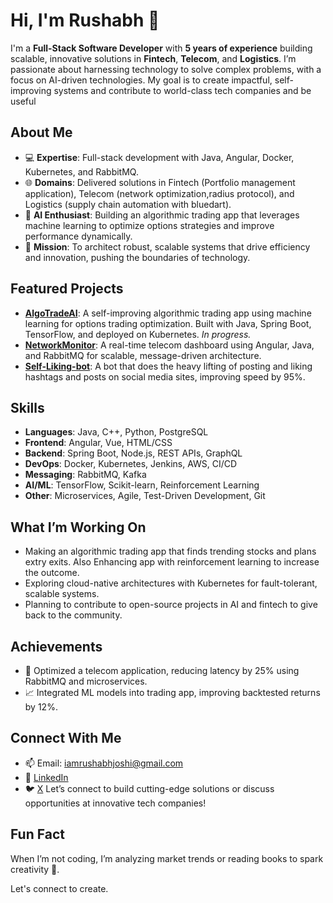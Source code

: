 # Hi, I'm Rushabh 👋
I'm a **Full-Stack Software Developer** with **5 years of experience** building scalable, innovative solutions in **Fintech**, **Telecom**, and **Logistics**. I’m passionate about harnessing technology to solve complex problems, with a focus on AI-driven technologies. My goal is to create impactful, self-improving systems and contribute to world-class tech companies and be useful

## About Me
- 💻 **Expertise**: Full-stack development with Java, Angular, Docker, Kubernetes, and RabbitMQ.
- 🌐 **Domains**: Delivered solutions in Fintech (Portfolio management application), Telecom (network optimization,radius protocol), and Logistics (supply chain automation with bluedart).
- 🤖 **AI Enthusiast**: Building an algorithmic trading app that leverages machine learning to optimize options strategies and improve performance dynamically.
- 🎯 **Mission**: To architect robust, scalable systems that drive efficiency and innovation, pushing the boundaries of technology.

## Featured Projects
- **[AlgoTradeAI](https://github.com/rj9797/AlgoTradeAI)**: A self-improving algorithmic trading app using machine learning for options trading optimization. Built with Java, Spring Boot, TensorFlow, and deployed on Kubernetes. *In progress.* 
- **[NetworkMonitor](https://github.com/rj9797/NetworkMonitor)**: A real-time telecom dashboard using Angular, Java, and RabbitMQ for scalable, message-driven architecture.
- **[Self-Liking-bot](https://github.com/rj9797/InstagramBot)**: A bot that does the heavy lifting of posting and liking hashtags and posts on social media sites, improving speed by 95%. 

## Skills
- **Languages**: Java, C++, Python, PostgreSQL
- **Frontend**: Angular, Vue, HTML/CSS
- **Backend**: Spring Boot, Node.js, REST APIs, GraphQL
- **DevOps**: Docker, Kubernetes, Jenkins, AWS, CI/CD
- **Messaging**: RabbitMQ, Kafka
- **AI/ML**: TensorFlow, Scikit-learn, Reinforcement Learning
- **Other**: Microservices, Agile, Test-Driven Development, Git

## What I’m Working On
- Making an algorithmic trading app that finds trending stocks and plans extry exits. Also Enhancing app with reinforcement learning to increase the outcome.
- Exploring cloud-native architectures with Kubernetes for fault-tolerant, scalable systems.
- Planning to contribute to open-source projects in AI and fintech to give back to the community.

## Achievements
- 🚀 Optimized a telecom application, reducing latency by 25% using RabbitMQ and microservices.
- 📈 Integrated ML models into trading app, improving backtested returns by 12%.

## Connect With Me
- 📫 Email: iamrushabhjoshi@gmail.com
- 🔗 [LinkedIn](https://www.linkedin.com/in/rushabh-joshi)
- 🐦 [X](https://x.com/iamrushabh97)
Let’s connect to build cutting-edge solutions or discuss opportunities at innovative tech companies!

## Fun Fact
When I’m not coding, I’m analyzing market trends or reading books to spark creativity 🌄.

Let's connect to create.
